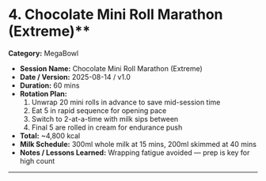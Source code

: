 # 4. Chocolate Mini Roll Marathon (Extreme)\*\*

**Category:** MegaBowl

- **Session Name:** Chocolate Mini Roll Marathon (Extreme)
- **Date / Version:** 2025-08-14 / v1.0
- **Duration:** 60 mins
- **Rotation Plan:**
  1. Unwrap 20 mini rolls in advance to save mid-session time
  2. Eat 5 in rapid sequence for opening pace
  3. Switch to 2-at-a-time with milk sips between
  4. Final 5 are rolled in cream for endurance push
- **Total:** ~4,800 kcal
- **Milk Schedule:** 300ml whole milk at 15 mins, 200ml skimmed at 40 mins
- **Notes / Lessons Learned:** Wrapping fatigue avoided — prep is key for high count

---
